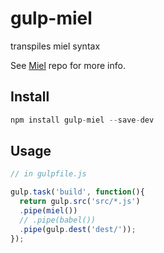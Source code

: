 # gulp-miel
transpiles miel syntax

See [Miel](https://github.com/collardeau/miel) repo for more info.

## Install
```javascript
npm install gulp-miel --save-dev
```

## Usage

```javascript
// in gulpfile.js

gulp.task('build', function(){
  return gulp.src('src/*.js')
  .pipe(miel())
  // .pipe(babel())
  .pipe(gulp.dest('dest/'));
});

```
